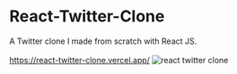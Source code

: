 # React-Twitter-Clone
A Twitter clone I made from scratch with React JS.
<br />
<br />
https://react-twitter-clone.vercel.app/
![react twitter clone](https://user-images.githubusercontent.com/40894497/192005338-7b4dc8a6-fcf2-44c0-95ff-eae159588a87.jpg)
